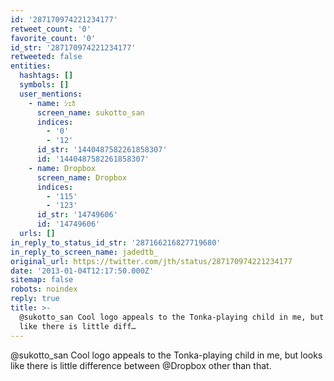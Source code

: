 ```yaml
---
id: '287170974221234177'
retweet_count: '0'
favorite_count: '0'
id_str: '287170974221234177'
retweeted: false
entities:
  hashtags: []
  symbols: []
  user_mentions:
    - name: ｼｪｶ
      screen_name: sukotto_san
      indices:
        - '0'
        - '12'
      id_str: '1440487582261858307'
      id: '1440487582261858307'
    - name: Dropbox
      screen_name: Dropbox
      indices:
        - '115'
        - '123'
      id_str: '14749606'
      id: '14749606'
  urls: []
in_reply_to_status_id_str: '287166216827719680'
in_reply_to_screen_name: jadedtb_
original_url: https://twitter.com/jth/status/287170974221234177
date: '2013-01-04T12:17:50.000Z'
sitemap: false
robots: noindex
reply: true
title: >-
  @sukotto_san Cool logo appeals to the Tonka-playing child in me, but looks
  like there is little diff…
---
```


@sukotto_san Cool logo appeals to the Tonka-playing child in me, but looks like there is little difference between @Dropbox other than that.